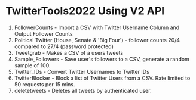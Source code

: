 # TwitterTools2022 Using V2 API

1. FollowerCounts - Import a CSV with Twitter Username Column and Output Follower Counts
2. Political Twitter (House, Senate & 'Big Four') - follower counts 20/4 compared to 27/4 (password protected)
3. Tweetgrab - Makes a CSV of a users tweets
4. Sample_Followers - Save user's followers to a CSV, generate a random sample of 100.
5. Twitter_IDs - Convert Twitter Usernames to Twitter IDs
6. TwitterBlocker - Block a list of Twitter Users from a CSV. Rate limited to 50 requests per 15 mins.
7. deletetweets - Deletes all tweets by authenticated user.
